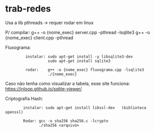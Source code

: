 # trab-redes
Usa a lib pthreads -> requer rodar em linux

P/ compilar: g++ -o {nome_exec} server.cpp -pthread -lsqlite3
             g++ -o {nome_exec} client.cpp -pthread
             
Fluxograma:  

             instalar: sudo apt-get install -y libsqlite3-dev
                       sudo apt-get install sqlite3
                       
             rodar:    g++ -o {nome_exec} fluxograma.cpp -lsqlite3
                       ./{nome_exec}

Caso não tenha como visualizar a tabela, esse site funciona: https://inloop.github.io/sqlite-viewer/


Criptografia Hash:


            instalar: sudo apt-get install libssl-dev   (biblioteca openssl)
            
            Rodar: gcc -o sha256 sha256.c -lcrypto
                   ./sha256 <arquivo>
